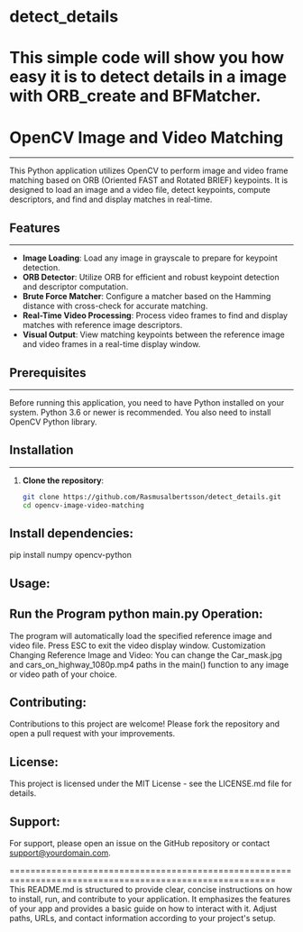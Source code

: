 # detect_details
This simple code will show you how easy it is to detect details in a image with ORB_create and BFMatcher.
=========================================================================================================

# OpenCV Image and Video Matching
----------------------
This Python application utilizes OpenCV to perform image and video frame matching based on ORB (Oriented FAST and Rotated BRIEF) keypoints. It is designed to load an image and a video file, detect keypoints, compute descriptors, and find and display matches in real-time.

## Features
----------------------
- **Image Loading**: Load any image in grayscale to prepare for keypoint detection.
- **ORB Detector**: Utilize ORB for efficient and robust keypoint detection and descriptor computation.
- **Brute Force Matcher**: Configure a matcher based on the Hamming distance with cross-check for accurate matching.
- **Real-Time Video Processing**: Process video frames to find and display matches with reference image descriptors.
- **Visual Output**: View matching keypoints between the reference image and video frames in a real-time display window.

## Prerequisites
----------------------
Before running this application, you need to have Python installed on your system. Python 3.6 or newer is recommended. You also need to install OpenCV Python library.

## Installation
----------------------
1. **Clone the repository**:
   ```bash
   git clone https://github.com/Rasmusalbertsson/detect_details.git
   cd opencv-image-video-matching
Install dependencies:
----------------------
pip install numpy opencv-python

Usage:
----------------------
Run the Program
python main.py
Operation:
----------------------
The program will automatically load the specified reference image and video file. Press ESC to exit the video display window.
Customization
Changing Reference Image and Video:
You can change the Car_mask.jpg and cars_on_highway_1080p.mp4 paths in the main() function to any image or video path of your choice.

Contributing:
----------------------
Contributions to this project are welcome! Please fork the repository and open a pull request with your improvements.

License:
----------------------
This project is licensed under the MIT License - see the LICENSE.md file for details.

Support:
----------------------
For support, please open an issue on the GitHub repository or contact support@yourdomain.com.

=========================================================================================================
This README.md is structured to provide clear, concise instructions on how to install, run, and contribute to your application. 
It emphasizes the features of your app and provides a basic guide on how to interact with it. 
Adjust paths, URLs, and contact information according to your project's setup.

